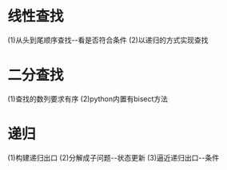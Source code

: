 # 线性查找
(1)从头到尾顺序查找--看是否符合条件
(2)以递归的方式实现查找
# 二分查找
(1)查找的数列要求有序
(2)python内置有bisect方法
# 递归
(1)构建递归出口
(2)分解成子问题--状态更新
(3)逼近递归出口--条件
